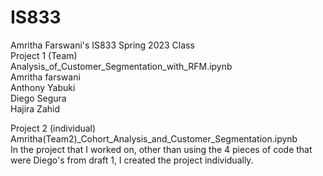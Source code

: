 # IS833<br/>
Amritha Farswani's IS833 Spring 2023 Class<br/>
Project 1 (Team)<br/>
Analysis_of_Customer_Segmentation_with_RFM.ipynb<br/>
Amritha farswani<br/>
Anthony Yabuki<br/>
Diego Segura<br/>
Hajira Zahid<br/>

Project 2 (individual)<br/>
Amritha(Team2)_Cohort_Analysis_and_Customer_Segmentation.ipynb<br/>
In the project that I worked on, other than using the 4 pieces of code that were Diego's from draft 1, I created the project individually. 
